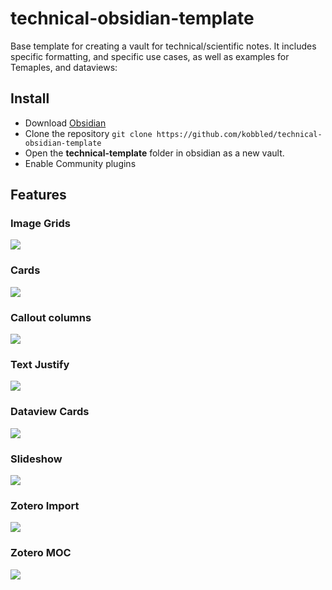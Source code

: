 # technical-obsidian-template
Base template for creating a vault for technical/scientific notes. It includes specific formatting, and specific use cases,
as well as examples for Temaples, and dataviews:

## Install

* Download [Obsidian](https://obsidian.md/)
* Clone the repository `git clone https://github.com/kobbled/technical-obsidian-template`
* Open the **technical-template** folder in obsidian as a new vault.
* Enable Community plugins

## Features
### Image Grids

![](img/image-gallery.PNG)

### Cards

![](img/list-cards.PNG)

### Callout columns

![](img/multi-column.png)

### Text Justify

![](img/text-justify.PNG)

### Dataview Cards

![](img/movie_cards.PNG)

### Slideshow

![](img/slidshow.png)

### Zotero Import

![](img/zotero_import.png)

### Zotero MOC

![](img/zotero-MOC.PNG)